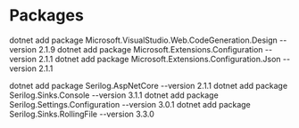 # Packages

dotnet add package Microsoft.VisualStudio.Web.CodeGeneration.Design --version 2.1.9
dotnet add package Microsoft.Extensions.Configuration --version 2.1.1
dotnet add package Microsoft.Extensions.Configuration.Json --version 2.1.1

dotnet add package Serilog.AspNetCore --version 2.1.1
dotnet add package Serilog.Sinks.Console --version 3.1.1
dotnet add package Serilog.Settings.Configuration --version 3.0.1
dotnet add package Serilog.Sinks.RollingFile --version 3.3.0


